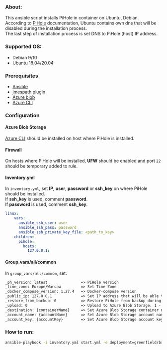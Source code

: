 ### About:
This ansible script installs PiHole in container on Ubuntu, Debian.<br/>
According to [PiHole](https://github.com/pi-hole/docker-pi-hole) documentation, Ubuntu contains own dns that will be disabled during the installation process.<br/>
The last step of installation process is set DNS to PiHole (host) IP address.

### Supported OS:
* Debian 9/10
* Ubuntu 18.04/20.04

### Prerequisites
* [Ansible](https://docs.ansible.com/ansible/latest/index.html)
* [jmespath plugin](https://pypi.org/project/jmespath/)
* [Azure blob](https://docs.microsoft.com/en-us/cli/azure/storage/blob?view=azure-cli-latest#az_storage_blob_upload)
* [Azure CLI](https://docs.microsoft.com/en-us/cli/azure/)

### Configuration

#### Azure Blob Storage
[Azure CLI](https://docs.microsoft.com/en-us/cli/azure/install-azure-cli) should be installed on host where PiHole is installed.

#### Firewall
On hosts where PiHole will be installed, **UFW** should be enabled and port `22` should be temporary added to rule.

#### Inventory.yml
In `inventory.yml`, set **IP**, **user**, **password** or **ssh_key** on where PiHole should be installed.</br>
If **ssh_key** is used, comment **password**.</br>
If **password** is used, comment **ssh_key**.</br>
```yml
linux:
    vars:
      ansible_ssh_user: user
      ansible_ssh_pass: password
      ansible_ssh_private_key_file: <path_to_key>
    children:
      pihole:
        hosts:
          127.0.0.1:
```

#### Group_vars/all/common
In `group_vars/all/common`, set:

```txt
_ph_version: latest               => PiHole version
_time_zone: Europe/Warsaw         => Set Time Zone
_docker_compose_version: 1.27.4   => Docker-compose version
_public_ip: 127.0.0.1             => Set IP address that will be able to connect to host
_restore_from_backup: 0           => Restore PiHole from backup during greenfield installation
_upload: 0                        => Upload to Azure Blob Storage. 1 - yes, 0 - no
_destination: {containerName}     => Set Azure Blob Storage container name
_account_name: {accountName}      => Set Azure Blob Storage account name
_account_key: {accountKey}        => Set Azure Blob Storage account key
```

### How to run:
```bash
ansible-playbook -i inventory.yml start.yml -e deployment=greenfield/brownfield -e 'ansible_python_interpreter=/usr/bin/python3' --ask-become-pass -vv
```